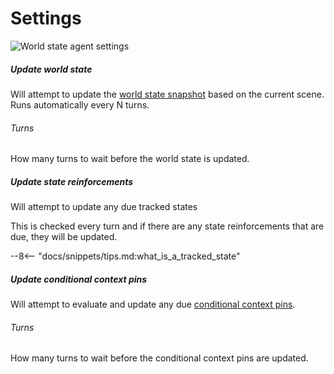 # Settings

![World state agent settings](/talemate/img/0.26.0/world-state-agent-settings.png)

##### Update world state

Will attempt to update the [world state snapshot](/user-guide/world-state/) based on the current scene. Runs automatically every N turns.

###### Turns

How many turns to wait before the world state is updated.

##### Update state reinforcements

Will attempt to update any due tracked states

This is checked every turn and if there are any state reinforcements that are due, they will be updated.

--8<-- "docs/snippets/tips.md:what_is_a_tracked_state"

##### Update conditional context pins

Will attempt to evaluate and update any due [conditional context pins](/user-guide/world-editor/pins/#automatically-pinning-entries).

###### Turns

How many turns to wait before the conditional context pins are updated.